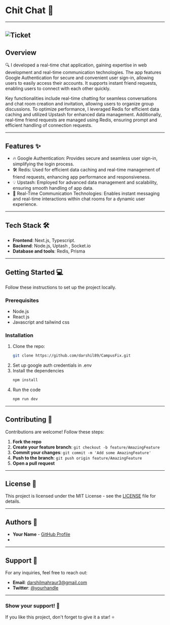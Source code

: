 # **Chit Chat** 🚀

---
![Ticket](https://i.giphy.com/media/v1.Y2lkPTc5MGI3NjExNWpiaWYwMTA1Y3NyYTlwazE1aWlvbm9lYjFybTU2MnhwYXc5aHJlbSZlcD12MV9pbnRlcm5hbF9naWZfYnlfaWQmY3Q9Zw/UevalSWg5twQeqpc8Q/giphy.gif)
---

## **Overview**

🔍 I developed a real-time chat application, gaining expertise in web development and real-time communication technologies. The app features Google Authentication for secure and convenient user sign-in, allowing users to easily access their accounts. It supports instant friend requests, enabling users to connect with each other quickly.

Key functionalities include real-time chatting for seamless conversations and chat room creation and invitation, allowing users to organize group discussions. To optimize performance, I leveraged Redis for efficient data caching and utilized Upstash for enhanced data management. Additionally, real-time friend requests are managed using Redis, ensuring prompt and efficient handling of connection requests.

---

## **Features** ✨

- 🔥 Google Authentication: Provides secure and seamless user sign-in, simplifying the login process.
- 🛠️ Redis: Used for efficient data caching and real-time management of friend requests, enhancing app performance and responsiveness.
- 💡 Upstash: Employed for advanced data management and scalability, ensuring smooth handling of app data.
- 🚀 Real-Time Communication Technologies: Enables instant messaging and real-time interactions within chat rooms for a dynamic user experience.


---

## **Tech Stack** 🛠️

- **Frontend**: Next.js, Typescript.
- **Backend**: Node.js, Uptash , Socket.io
- **Database and tools**: Redis, Prisma

---

## **Getting Started** 💻

Follow these instructions to set up the project locally.

### **Prerequisites**

- Node.js
- React js
- Javascript and tailwind css

### **Installation**

1. Clone the repo:
   ```bash
   git clone https://github.com/darshil89/CampusFix.git
   ```
2. Set up google auth credentials in .env
3. Install the dependencies
    ```bash
   npm install
   ```
4. Run the code
    ```bash
   npm run dev
   ```

---

## **Contributing** 🤝

Contributions are welcome! Follow these steps:

1. **Fork the repo**
2. **Create your feature branch**: `git checkout -b feature/AmazingFeature`
3. **Commit your changes**: `git commit -m 'Add some AmazingFeature'`
4. **Push to the branch**: `git push origin feature/AmazingFeature`
5. **Open a pull request**

---

## **License** 📝

This project is licensed under the MIT License - see the [LICENSE](LICENSE) file for details.

---

## **Authors** 👥

- **Your Name** - [GitHub Profile](https://github.com/darshil89)
- 
---

## **Support** 💬

For any inquiries, feel free to reach out:

- **Email**: darshilmahraur3@gmail.com
- **Twitter**: [@yourhandle](https://x.com/DMahraur?t=vJsxXpuPpqOON9kH4Tr8jw&s=09)

---

### **Show your support!** 🌟

If you like this project, don't forget to give it a star! ⭐

